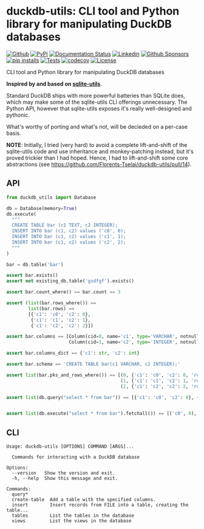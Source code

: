 # duckdb-utils: CLI tool and Python library for manipulating DuckDB databases

[![Github](https://img.shields.io/static/v1?label=GitHub&message=Repo&logo=GitHub&color=green)](https://github.com/Florents-Tselai/duckdb-utils)
[![PyPI](https://img.shields.io/pypi/v/duckdb-utils.svg)](https://pypi.org/project/duckdb-utils/)
[![Documentation Status](https://readthedocs.org/projects/duckdb-utils/badge/?version=stable)](http://duckdb-utils.tselai.com/en/latest/?badge=stable)
[![Linkedin](https://img.shields.io/badge/LinkedIn-0077B5?logo=linkedin&logoColor=white)](https://www.linkedin.com/in/florentstselai/)
[![Github Sponsors](https://img.shields.io/static/v1?label=Sponsor&message=%E2%9D%A4&logo=GitHub&color=pink)](https://github.com/sponsors/Florents-Tselai/)
[![pip installs](https://img.shields.io/pypi/dm/duckdb-utils?label=pip%20installs)](https://pypi.org/project/duckdb-utils/)
[![Tests](https://github.com/Florents-Tselai/duckdb-utils/actions/workflows/test.yml/badge.svg?branch=main)](https://github.com/Florents-Tselai/duckdb-utils/actions?query=workflow%3ATest)
[![codecov](https://codecov.io/gh/Florents-Tselai/duckdb-utils/branch/main/graph/badge.svg)](https://codecov.io/gh/Florents-Tselai/duckdb-utils)
[![License](https://img.shields.io/badge/BSD%20license-blue.svg)](https://github.com/Florents-Tselai/duckdb-utils/blob/main/LICENSE)

CLI tool and Python library for manipulating DuckDB databases

**Inspired by and based on [sqlite-utils](https://github.com/simonw/sqlite-utils)**.

Standard DuckDB ships with more powerful batteries than SQLite does,
which may make some of the sqlite-utils CLI offerings unnecessary.
The Python API, however that sqlite-utils exposes it's really well-designed 
and pythonic.

What's worthy of porting and what's not, will be decieded on
a per-case basis.

**NOTE**: Initially, I tried (very hard) to avoid a complete lift-and-shift
of the sqlite-utils code and use inheritance and monkey-patching instead,
but it's proved trickier than I had hoped. Hence, I had to lift-and-shift some core abstractions (see https://github.com/Florents-Tselai/duckdb-utils/pull/14).

## API

```python
from duckdb_utils import Database

db = Database(memory=True)
db.execute(
  """
  CREATE TABLE bar (c1 TEXT, c2 INTEGER);
  INSERT INTO bar (c1, c2) values ('c0', 0);
  INSERT INTO bar (c1, c2) values ('c1', 1);
  INSERT INTO bar (c1, c2) values ('c2', 2);
  """
)

bar = db.table('bar')

assert bar.exists()
assert not existing_db.table('gsdfgf').exists()

assert bar.count_where() == bar.count == 3

assert (list(bar.rows_where()) ==
        list(bar.rows) ==
        [{'c1': 'c0', 'c2': 0},
         {'c1': 'c1', 'c2': 1},
         {'c1': 'c2', 'c2': 2}])

assert bar.columns == [Column(cid=0, name='c1', type='VARCHAR', notnull=False, default_value=None, is_pk=False),
                       Column(cid=1, name='c2', type='INTEGER', notnull=False, default_value=None, is_pk=False)]

assert bar.columns_dict == {'c1': str, 'c2': int}

assert bar.schema == 'CREATE TABLE bar(c1 VARCHAR, c2 INTEGER);'

assert list(bar.pks_and_rows_where()) == [(0, {'c1': 'c0', 'c2': 0, 'rowid': 0}),
                                          (1, {'c1': 'c1', 'c2': 1, 'rowid': 1}),
                                          (2, {'c1': 'c2', 'c2': 2, 'rowid': 2})]

assert list(db.query("select * from bar")) == [{'c1': 'c0', 'c2': 0}, {'c1': 'c1', 'c2': 1}, {'c1': 'c2', 'c2': 2}]


assert list(db.execute("select * from bar").fetchall()) == [('c0', 0), ('c1', 1), ('c2', 2)]
```


## CLI

```shell
Usage: duckdb-utils [OPTIONS] COMMAND [ARGS]...

  Commands for interacting with a DuckDB database

Options:
  --version   Show the version and exit.
  -h, --help  Show this message and exit.

Commands:
  query*
  create-table  Add a table with the specified columns.
  insert        Insert records from FILE into a table, creating the table...
  tables        List the tables in the database
  views         List the views in the database
```
